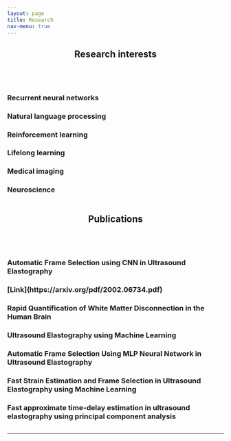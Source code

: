 ```yaml
---
layout: page
title: Research
nav-menu: true
---
```


<!-- Main -->
<div id="main" class="alt">

<!-- One -->
<section id="one">
	<div class="inner">
		<header class="major">
			<h1>Research interests</h1>
		</header>

<!-- Content -->
<div class="column">
	<div class="6u 10u$(small)">
		<h3>Recurrent neural networks</h3>
	</div>
	<div class="6u$ 10u$(small)">
		<h3>Natural language processing</h3>
	</div>
	<!-- Break -->
	<div class="4u 10u$(medium)">
		<h3>Reinforcement learning</h3>
	</div>
	<div class="4u 10u$(medium)">
		<h3>Lifelong learning</h3>
	</div>
	<div class="4u$ 10u$(medium)">
		<h3>Medical imaging</h3>
	</div>
	<div class="6u$ 10u$(small)">
		<h3>Neuroscience</h3>
	</div>
</div>
		<header class="major">
			<h1>Publications</h1>
		</header>
<!-- Content -->
<div class="column">
	<div class="6u 10u$(small)">
		<h3>Automatic Frame Selection using CNN in Ultrasound Elastography</h3>
		<h3>[Link](https://arxiv.org/pdf/2002.06734.pdf)<h3>
	</div>
	<div class="6u$ 10u$(small)">
		<h3>Rapid Quantification of White Matter Disconnection in the Human Brain</h3>
	</div>
	<!-- Break -->
	<div class="4u 10u$(medium)">
		<h3>Ultrasound Elastography using Machine Learning</h3>
	</div>
	<div class="4u 10u$(medium)">
		<h3>Automatic Frame Selection Using MLP Neural Network in Ultrasound Elastography</h3>
	</div>
	<div class="4u$ 10u$(medium)">
		<h3>Fast Strain Estimation and Frame Selection in Ultrasound Elastography using Machine Learning</h3>
	</div>
	<div class="6u$ 10u$(small)">
		<h3>Fast approximate time-delay estimation in ultrasound elastography using principal component analysis</h3>
	</div>
</div>
<hr class="major" />


<!-- Text stuff -->


</div>
</section>

</div>
